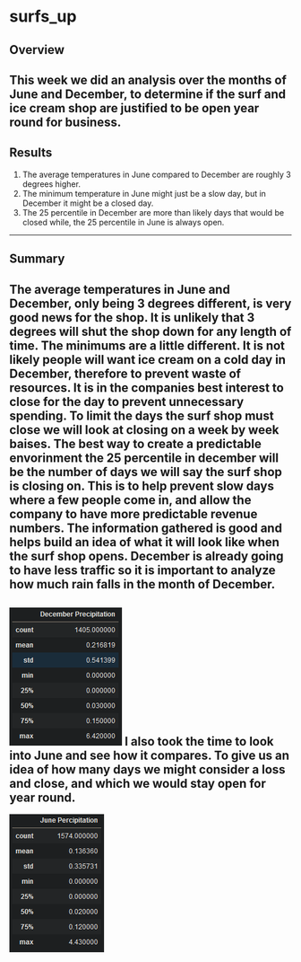 # surfs_up
## Overview
This week we did an analysis over the months of June and December, to determine if the surf and ice cream shop are justified to be open year round for business.
---
## Results
1. The average temperatures in June compared to December are roughly 3 degrees higher.
2. The minimum temperature in June might just be a slow day, but in December it might be a closed day.
3. The 25 percentile in December are more than likely days that would be closed while, the 25 percentile in June is always open.
---
## Summary
The average temperatures in June and December, only being 3 degrees different, is very good news for the shop. It is unlikely that 3 degrees will shut the shop down for any length of time. The minimums are a little different. It is not likely people will want ice cream on a cold day in December, therefore to prevent waste of resources. It is in the companies best interest to close for the day to prevent unnecessary spending. To limit the days the surf shop must close we will look at closing on a week by week baises. The best way to create a predictable envorinment the 25 percentile in december will be the number of days we will say the surf shop is closing on. This is to help prevent slow days where a few people come in, and allow the company to have more predictable revenue numbers. The information gathered is good and helps build an idea of what it will look like when the surf shop opens. December is already going to have less traffic so it is important to analyze how much rain falls in the month of December.
---
![The Overall Rainfall in the Month of December](Resources/December_rainfall.png)
I also took the time to look into June and see how it compares. To give us an idea of how many days we might consider a loss and close, and which we would stay open for year round.
---
![The Overall Rainfall in the Month of June](Resources/June_rainfall.png)
